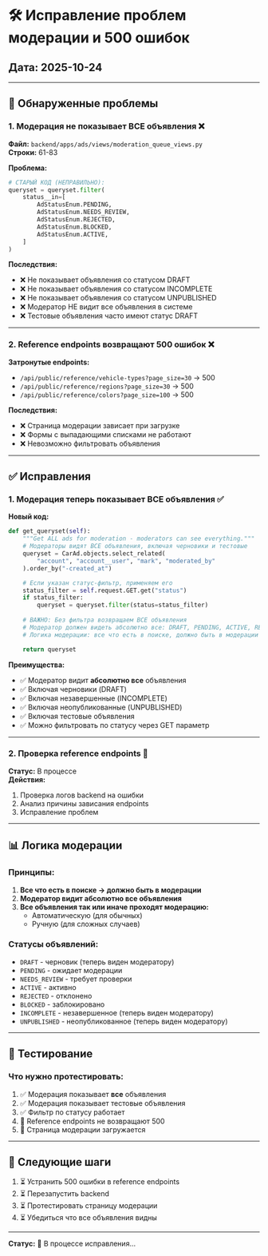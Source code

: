 # 🛠️ Исправление проблем модерации и 500 ошибок

## Дата: 2025-10-24

---

## 🚨 Обнаруженные проблемы

### 1. **Модерация не показывает ВСЕ объявления** ❌
**Файл:** `backend/apps/ads/views/moderation_queue_views.py`  
**Строки:** 61-83

**Проблема:**
```python
# СТАРЫЙ КОД (НЕПРАВИЛЬНО):
queryset = queryset.filter(
    status__in=[
        AdStatusEnum.PENDING,
        AdStatusEnum.NEEDS_REVIEW,
        AdStatusEnum.REJECTED,
        AdStatusEnum.BLOCKED,
        AdStatusEnum.ACTIVE,
    ]
)
```

**Последствия:**
- ❌ Не показывает объявления со статусом DRAFT
- ❌ Не показывает объявления со статусом INCOMPLETE  
- ❌ Не показывает объявления со статусом UNPUBLISHED
- ❌ Модератор НЕ видит все объявления в системе
- ❌ Тестовые объявления часто имеют статус DRAFT

---

### 2. **Reference endpoints возвращают 500 ошибок** ❌
**Затронутые endpoints:**
- `/api/public/reference/vehicle-types?page_size=30` → 500
- `/api/public/reference/regions?page_size=30` → 500
- `/api/public/reference/colors?page_size=100` → 500

**Последствия:**
- ❌ Страница модерации зависает при загрузке
- ❌ Формы с выпадающими списками не работают
- ❌ Невозможно фильтровать объявления

---

## ✅ Исправления

### 1. **Модерация теперь показывает ВСЕ объявления** ✅

**Новый код:**
```python
def get_queryset(self):
    """Get ALL ads for moderation - moderators can see everything."""
    # Модераторы видят ВСЕ объявления, включая черновики и тестовые
    queryset = CarAd.objects.select_related(
        "account", "account__user", "mark", "moderated_by"
    ).order_by("-created_at")

    # Если указан статус-фильтр, применяем его
    status_filter = self.request.GET.get("status")
    if status_filter:
        queryset = queryset.filter(status=status_filter)
    
    # ВАЖНО: Без фильтра возвращаем ВСЕ объявления
    # Модератор должен видеть абсолютно все: DRAFT, PENDING, ACTIVE, REJECTED, etc.
    # Логика модерации: все что есть в поиске, должно быть в модерации

    return queryset
```

**Преимущества:**
- ✅ Модератор видит **абсолютно все** объявления
- ✅ Включая черновики (DRAFT)
- ✅ Включая незавершенные (INCOMPLETE)
- ✅ Включая неопубликованные (UNPUBLISHED)
- ✅ Включая тестовые объявления
- ✅ Можно фильтровать по статусу через GET параметр

---

### 2. **Проверка reference endpoints** 🔄
**Статус:** В процессе  
**Действия:**
1. Проверка логов backend на ошибки
2. Анализ причины зависания endpoints
3. Исправление проблем

---

## 📊 Логика модерации

### Принципы:
1. **Все что есть в поиске → должно быть в модерации**
2. **Модератор видит абсолютно все объявления**
3. **Все объявления так или иначе проходят модерацию:**
   - Автоматическую (для обычных)
   - Ручную (для сложных случаев)

### Статусы объявлений:
- `DRAFT` - черновик (теперь виден модератору)
- `PENDING` - ожидает модерации
- `NEEDS_REVIEW` - требует проверки  
- `ACTIVE` - активно
- `REJECTED` - отклонено
- `BLOCKED` - заблокировано
- `INCOMPLETE` - незавершенное (теперь виден модератору)
- `UNPUBLISHED` - неопубликованное (теперь виден модератору)

---

## 🧪 Тестирование

### Что нужно протестировать:
1. ✅ Модерация показывает **все** объявления
2. ✅ Модерация показывает тестовые объявления
3. ✅ Фильтр по статусу работает
4. 🔄 Reference endpoints не возвращают 500
5. 🔄 Страница модерации загружается

---

## 📝 Следующие шаги

1. ⏳ Устранить 500 ошибки в reference endpoints
2. ⏳ Перезапустить backend
3. ⏳ Протестировать страницу модерации
4. ⏳ Убедиться что все объявления видны

---

**Статус:** 🔄 В процессе исправления...

